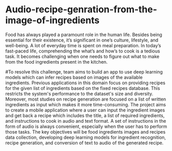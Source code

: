 # Audio-recipe-genration-from-the-image-of-ingredients
Food has always played a paramount role in the human life. Besides being essential for their existence, it’s significant in one’s culture, lifestyle, and well-being. A lot of  everyday time is spent on meal preparation. In today’s fast-paced life, comprehending the what’s and how’s to cook is a tedious task. It becomes challenging when one needs to figure out what to make from the food ingredients present in the kitchen.

#To resolve this challenge, team aims to build an app to use deep learning models which can infer recipes based on images of the available ingredients. Previous applications in this domain focus on providing recipes for the given list of ingredients based on the fixed recipes database. This restricts the system's performance to the dataset's size and diversity. Moreover, most studies on recipe generation are focused on a list of written ingredients as input which makes it more time-consuming. The project aims to create a mobile application where a user can input the ingredient images and get back a recipe which includes the title, a list of required ingredients, and instructions to cook in audio and text format. A set of instructions in the form of audio is always convenient, especially when the user has to perform those tasks. The key objectives will be food ingredients images and recipes data collection, developing deep learning models for ingredient recognition, recipe generation, and conversion of text to audio of the generated recipe. 

